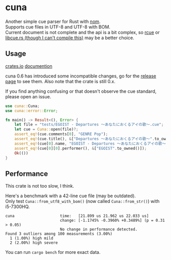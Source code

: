 # cuna

Another simple cue parser for Rust with [nom](https://github.com/Geal/nom).  
Supports cue files in UTF-8 and UTF-8 with BOM.  
Current document is not complete and the api is a bit complex, so [rcue](https://github.com/gyng/rcue) or [libcue.rs (though I can't compile this)](https://github.com/mistydemeo/libcue.rs) may be a better choice.

## Usage

[crates.io](https://crates.io/crates/cuna)
[documention](https://docs.rs/cuna)

cuna 0.6 has introduced some incompatible changes, go for the [release page](https://github.com/snylonue/cuna/releases) to see them. Also note that the crate is still 0.x. 

If you find anything confusing or that doesn't observe the cue standard, please open an issue.

```rust
use cuna::Cuna;
use cuna::error::Error;

fn main() -> Result<(), Error> {
    let file = "tests/EGOIST - Departures ～あなたにおくるアイの歌～.cue";
    let cue = Cuna::open(file)?;
    assert_eq!(cue.comments[0], "GENRE Pop");
    assert_eq!(cue.title(), &["Departures ～あなたにおくるアイの歌～".to_owned()]);
    assert_eq!(cue[0].name, "EGOIST - Departures ～あなたにおくるアイの歌～.flac");
    assert_eq!(cue[0][0].performer(), &["EGOIST".to_owned()]);
    Ok(())
}
```

## Performance

This crate is not too slow, I think.

Here's a benchmark with a 42-line cue file (may be outdated).  
Only test `Cuna::from_utf8_with_bom()` (now called `Cuna::from_str()`) with i5-7300HQ.
``` 
cuna                    time:   [21.899 us 21.962 us 22.033 us]
                        change: [-1.1745% -0.3960% +0.3489%] (p = 0.31 > 0.05)
                        No change in performance detected.
Found 3 outliers among 100 measurements (3.00%)
  1 (1.00%) high mild
  2 (2.00%) high severe
```

You can run `cargo bench` for more exact data.